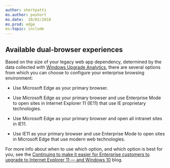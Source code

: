 ```yaml
---
author: shortpatti
ms.author: pashort
ms.date:  10/02/2018
ms.prod: edge
ms:topic: include
---
```


## Available dual-browser experiences
Based on the size of your legacy web app dependency, determined by the data collected with [Windows Upgrade Analytics](https://blogs.windows.com/windowsexperience/2016/09/26/new-windows-10-and-office-365-features-for-the-secure-productive-enterprise/), there are several options from which you can choose to configure your enterprise browsing environment:

- Use Microsoft Edge as your primary browser.

- Use Microsoft Edge as your primary browser and use Enterprise Mode to open sites in Internet Explorer 11 (IE11) that use IE proprietary technologies.

- Use Microsoft Edge as your primary browser and open all intranet sites in IE11.

- Use IE11 as your primary browser and use Enterprise Mode to open sites in Microsoft Edge that use modern web technologies.

For more info about when to use which option, and which option is best for you, see the [Continuing to make it easier for Enterprise customers to upgrade to Internet Explorer 11 — and Windows 10](https://blogs.windows.com/msedgedev/2015/11/23/windows-10-1511-enterprise-improvements) blog.